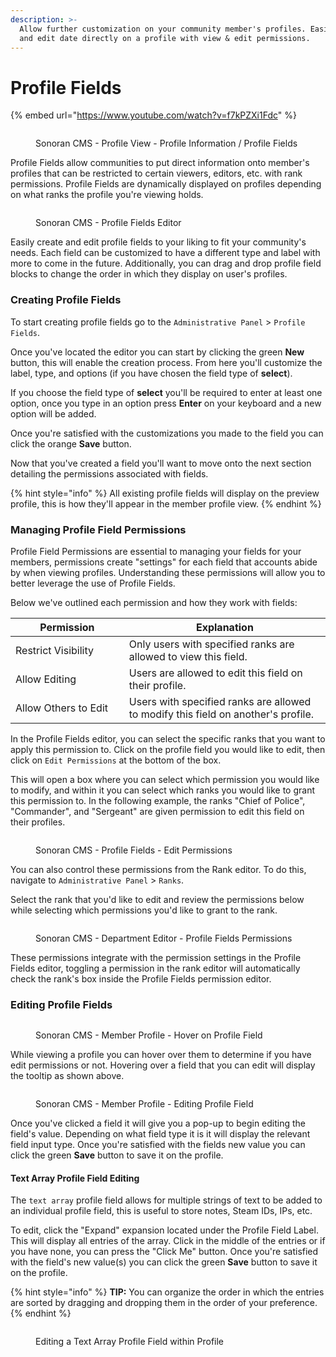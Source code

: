 ```yaml
---
description: >-
  Allow further customization on your community member's profiles. Easily add
  and edit date directly on a profile with view & edit permissions.
---
```


# Profile Fields

{% embed url="https://www.youtube.com/watch?v=f7kPZXi1Fdc" %}

<figure><img src="../../.gitbook/assets/CMS_CommunityProfile.png" alt=""><figcaption><p>Sonoran CMS - Profile View - Profile Information / Profile Fields</p></figcaption></figure>

Profile Fields allow communities to put direct information onto member's profiles that can be restricted to certain viewers, editors, etc. with rank permissions. Profile Fields are dynamically displayed on profiles depending on what ranks the profile you're viewing holds.

<figure><img src="../../.gitbook/assets/CMS_ProfileFieldsEditor2.png" alt=""><figcaption><p>Sonoran CMS - Profile Fields Editor</p></figcaption></figure>

Easily create and edit profile fields to your liking to fit your community's needs. Each field can be customized to have a different type and label with more to come in the future. Additionally, you can drag and drop profile field blocks to change the order in which they display on user's profiles.

### Creating Profile Fields

To start creating profile fields go to the `Administrative Panel` > `Profile Fields`.

Once you've located the editor you can start by clicking the green **New** button, this will enable the creation process. From here you'll customize the label, type, and options (if you have chosen the field type of **select**).

If you choose the field type of **select** you'll be required to enter at least one option, once you type in an option press **Enter** on your keyboard and a new option will be added.

Once you're satisfied with the customizations you made to the field you can click the orange **Save** button.

Now that you've created a field you'll want to move onto the next section detailing the permissions associated with fields.

{% hint style="info" %}
All existing profile fields will display on the preview profile, this is how they'll appear in the member profile view.
{% endhint %}

### Managing Profile Field Permissions

Profile Field Permissions are essential to managing your fields for your members, permissions create "settings" for each field that accounts abide by when viewing profiles. Understanding these permissions will allow you to better leverage the use of Profile Fields.

Below we've outlined each permission and how they work with fields:

<table><thead><tr><th width="240">Permission</th><th width="509">Explanation</th></tr></thead><tbody><tr><td>Restrict Visibility</td><td>Only users with specified ranks are allowed to view this field.</td></tr><tr><td>Allow Editing</td><td>Users are allowed to edit this field on their profile.</td></tr><tr><td>Allow Others to Edit</td><td>Users with specified ranks are allowed to modify this field on another's profile.</td></tr></tbody></table>

In the Profile Fields editor, you can select the specific ranks that you want to apply this permission to. Click on the profile field you would like to edit, then click on `Edit Permissions` at the bottom of the box.&#x20;

This will open a box where you can select which permission you would like to modify, and within it you can select which ranks you would like to grant this permission to. In the following example, the ranks "Chief of Police", "Commander", and "Sergeant" are given permission to edit this field on their profiles.

<figure><img src="../../.gitbook/assets/CMS_ProfileFieldEditPerms.png" alt=""><figcaption><p>Sonoran CMS - Profile Fields - Edit Permissions</p></figcaption></figure>

You can also control these permissions from the Rank editor. To do this, navigate to `Administrative Panel` > `Ranks`.

Select the rank that you'd like to edit and review the permissions below while selecting which permissions you'd like to grant to the rank.

<figure><img src="../../.gitbook/assets/CMS_ProfileFieldPerms2.png" alt=""><figcaption><p>Sonoran CMS - Department Editor - Profile Fields Permissions</p></figcaption></figure>

These permissions integrate with the permission settings in the Profile Fields editor, toggling a permission in the rank editor will automatically check the rank's box inside the Profile Fields permission editor.&#x20;

### Editing Profile Fields

<figure><img src="../../.gitbook/assets/CMS_ProfileFields_InitiateEditingWide (1).png" alt=""><figcaption><p>Sonoran CMS - Member Profile - Hover on Profile Field</p></figcaption></figure>

While viewing a profile you can hover over them to determine if you have edit permissions or not. Hovering over a field that you can edit will display the tooltip as shown above.

<figure><img src="../../.gitbook/assets/CMS_EditProfileField_Nickname2.png" alt=""><figcaption><p>Sonoran CMS - Member Profile - Editing Profile Field</p></figcaption></figure>

Once you've clicked a field it will give you a pop-up to begin editing the field's value. Depending on what field type it is it will display the relevant field input type. Once you're satisfied with the fields new value you can click the green **Save** button to save it on the profile.

#### Text Array Profile Field Editing

The `text array` profile field allows for multiple strings of text to be added to an individual profile field, this is useful to store notes, Steam IDs, IPs, etc.

To edit, click the "Expand" expansion located under the Profile Field Label. This will display all entries of the array. Click in the middle of the entries or if you have none, you can press the "Click Me" button. Once you're satisfied with the field's new value(s) you can click the green **Save** button to save it on the profile.

{% hint style="info" %}
**TIP:** You can organize the order in which the entries are sorted by dragging and dropping them in the order of your preference.
{% endhint %}

<figure><img src="../../.gitbook/assets/CMS_EditProfileField_TextArray.png" alt=""><figcaption><p>Editing a Text Array Profile Field within Profile</p></figcaption></figure>
